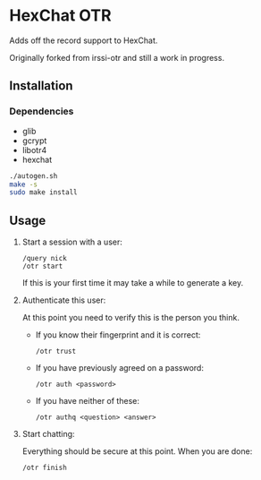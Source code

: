 HexChat OTR
===========

Adds off the record support to HexChat.

Originally forked from irssi-otr and still a work in progress.

Installation
------------

### Dependencies

- glib
- gcrypt
- libotr4
- hexchat

```sh
./autogen.sh
make -s
sudo make install
```

Usage
-----

1. Start a session with a user:

	```
	/query nick
	/otr start
	```

	If this is your first time it may take a while to generate a key.

2. Authenticate this user:

	At this point you need to verify this is the person you think.

	- If you know their fingerprint and it is correct:

		```
		/otr trust
		```

	- If you have previously agreed on a password:

		```
		/otr auth <password>
		```

	- If you have neither of these:

		```
		/otr authq <question> <answer>
		```

3. Start chatting:

	Everything should be secure at this point.
	When you are done:

	```
	/otr finish
	```
